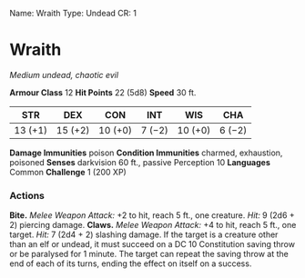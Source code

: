 Name: Wraith
Type: Undead
CR: 1

# Wraith
_Medium undead, chaotic evil_

**Armour Class** 12
**Hit Points** 22 (5d8)
**Speed** 30 ft.

| STR     | DEX     | CON     | INT     | WIS     | CHA     |
|---------|---------|---------|---------|---------|---------|
| 13 (+1) | 15 (+2) | 10 (+0) | 7 (−2)  | 10 (+0) | 6 (−2)  |

**Damage Immunities** poison
**Condition Immunities** charmed, exhaustion, poisoned
**Senses** darkvision 60 ft., passive Perception 10
**Languages** Common
**Challenge** 1 (200 XP)

### Actions
**Bite.** _Melee Weapon Attack:_ +2 to hit, reach 5 ft., one creature. _Hit:_ 9 (2d6 + 2) piercing damage.
**Claws.** _Melee Weapon Attack:_ +4 to hit, reach 5 ft., one target. _Hit:_ 7 (2d4 + 2) slashing damage. If the target is a creature other than an elf or undead, it must succeed on a DC 10 Constitution saving throw or be paralysed for 1 minute. The target can repeat the saving throw at the end of each of its turns, ending the effect on itself on a success.